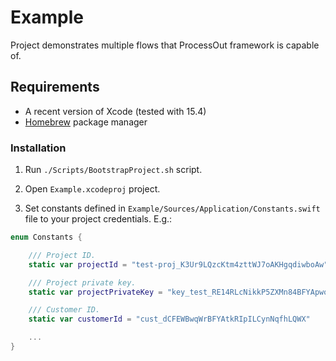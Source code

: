 # Example

Project demonstrates multiple flows that ProcessOut framework is capable of.

## Requirements

- A recent version of Xcode (tested with 15.4)
- [Homebrew](https://brew.sh) package manager

### Installation

1. Run `./Scripts/BootstrapProject.sh` script.

2. Open `Example.xcodeproj` project.

3. Set constants defined in `Example/Sources/Application/Constants.swift` file to your project credentials. E.g.:

```swift
enum Constants {

    /// Project ID.
    static var projectId = "test-proj_K3Ur9LQzcKtm4zttWJ7oAKHgqdiwboAw"

    /// Project private key.
    static var projectPrivateKey = "key_test_RE14RLcNikkP5ZXMn84BFYApwotD05Kc"

    /// Customer ID.
    static var customerId = "cust_dCFEWBwqWrBFYAtkRIpILCynNqfhLQWX"

    ...
}
```
